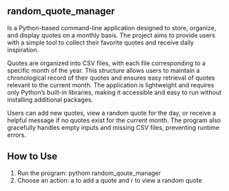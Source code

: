 ## random_quote_manager
Is a Python-based command-line application designed to store, organize, and display quotes on a monthly basis.
The project aims to provide users with a simple tool to collect their favorite quotes and receive daily inspiration.

Quotes are organized into CSV files, with each file corresponding to a specific month of the year.
This structure allows users to maintain a chronological record of their quotes and ensures easy retrieval of quotes relevant to the current month.
The application is lightweight and requires only Python’s built-in libraries, making it accessible and easy to run without installing additional packages.

Users can add new quotes, view a random quote for the day, or receive a helpful message if no quotes exist for the current month. The program also gracefully handles empty inputs and missing CSV files, preventing runtime errors. 

## How to Use
1. Run the program: pythom random_qoute_manager 
2. Choose an action: a to add a quote and r to view a random quote
